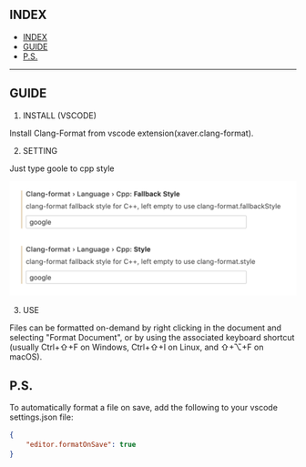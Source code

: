## INDEX
- [INDEX](#index)
- [GUIDE](#guide)
- [P.S.](#ps)

---


## GUIDE

1. INSTALL (VSCODE)

Install Clang-Format from vscode extension(xaver.clang-format).   

2. SETTING

Just type goole to cpp style   

![setting_clang](../images/setting_clang.png)   

3. USE

Files can be formatted on-demand by right clicking in the document and selecting "Format Document", or by using the associated keyboard shortcut (usually Ctrl+⇧+F on Windows, Ctrl+⇧+I on Linux, and ⇧+⌥+F on macOS).   

## P.S.

To automatically format a file on save, add the following to your vscode settings.json file:   

```json   
{   
    "editor.formatOnSave": true   
}   
```